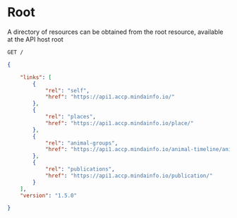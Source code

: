 # Root

A directory of resources can be obtained from the root resource, available at the API host root

`GET /`

```json
{

    "links": [
        {
            "rel": "self",
            "href": "https://api1.accp.mindainfo.io/"
        },
        {
            "rel": "places",
            "href": "https://api1.accp.mindainfo.io/place/"
        },
        {
            "rel": "animal-groups",
            "href": "https://api1.accp.mindainfo.io/animal-timeline/animal-group"
        },
        {
            "rel": "publications",
            "href": "https://api1.accp.mindainfo.io/publication/"
        }
    ],
    "version": "1.5.0"

}
```
